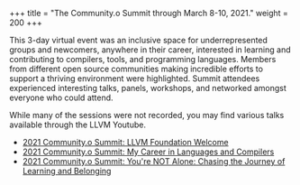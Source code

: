+++
title = "The Community.o Summit through March 8-10, 2021."
weight = 200
+++

This 3-day virtual event was an inclusive space for underrepresented groups and newcomers, anywhere in their career, interested in learning and contributing to compilers, tools, and programming languages. Members from different open source communities making incredible efforts to support a thriving environment were highlighted. Summit attendees experienced interesting talks, panels, workshops, and networked amongst everyone who could attend.

While many of the sessions were not recorded, you may find various talks available through the LLVM Youtube.  
  * [2021 Community.o Summit: LLVM Foundation Welcome](https://youtu.be/2PsN3ODutZI)
  * [2021 Community.o Summit: My Career in Languages and Compilers](https://youtu.be/z7iUHIO2XoQ)
  * [2021 Community.o Summit: You're NOT Alone: Chasing the Journey of Learning and Belonging](https://youtu.be/JbmR1nEfnh8)
